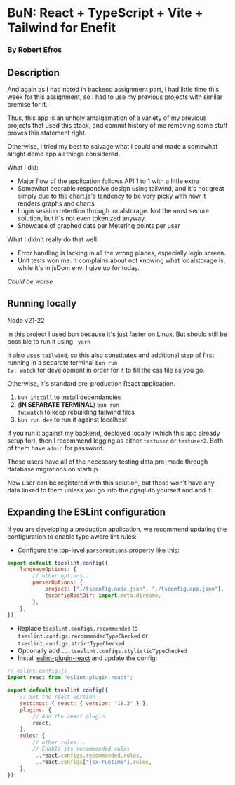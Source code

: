 # BuN: React + TypeScript + Vite + Tailwind for Enefit

### By Robert Efros

## Description

And again as I had noted in backend assignment part, I had little time this week for this assignment, so I had to use my
previous projects with similar premise for it.

Thus, this app is an unholy amalgamation of a variety of my previous projects that used this stack, and commit history
of me removing some stuff proves this statement right.

Otherwise, I tried my best to salvage what I could and made a somewhat alright demo app all things considered.

What I did:

- Major flow of the application follows API 1 to 1 with a little extra
- Somewhat bearable responsive design using tailwind, and it's not great simply due to the chart.js's tendency to be
  very picky with how it renders graphs and charts
- Login session retention through localstorage. Not the most secure solution, but it's not even tokenized anyway.
- Showcase of graphed date per Metering points per user

What I didn't really do that well:

- Error handling is lacking in all the wrong places, especially login screen.
- Unit tests won me. It complains about not knowing what localstorage is, while it's in jsDom env. I give up for today.

*Could be worse*

## Running locally

Node v21-22

In this project I used bun because it's just faster on Linux. But should still be possible to run it using <code>
yarn</code>

It also uses <code>tailwind</code>, so this also constitutes and additional step of first running in a separate
terminal <code>bun run tw:
watch</code> for development in order for it to fill the css file as you go.

Otherwise, it's standard pre-production React application.

1. <code>bun install</code> to install dependancies
2. (**IN SEPARATE TERMINAL**) <code>bun run tw:watch</code> to keep rebuilding tailwind files
3. <code>bun run dev</code> to run it against localhost

If you run it against my backend, deployed locally (which this app already setup for), then I recommend logging as
either <code>testuser</code> or <code>testuser2</code>. Both of them have <code>admin</code> for password.

Those users have all of the necessary testing data pre-made through database migrations on startup.

New user can be registered with this solution, but those won't have any data linked to them unless you go into the pgsql
db yourself and add it.

## Expanding the ESLint configuration

If you are developing a production application, we recommend updating the configuration to enable type aware lint rules:

- Configure the top-level `parserOptions` property like this:

```js
export default tseslint.config({
    languageOptions: {
        // other options...
        parserOptions: {
            project: ["./tsconfig.node.json", "./tsconfig.app.json"],
            tsconfigRootDir: import.meta.dirname,
        },
    },
});
```

- Replace `tseslint.configs.recommended` to `tseslint.configs.recommendedTypeChecked` or
  `tseslint.configs.strictTypeChecked`
- Optionally add `...tseslint.configs.stylisticTypeChecked`
- Install [eslint-plugin-react](https://github.com/jsx-eslint/eslint-plugin-react) and update the config:

```js
// eslint.config.js
import react from "eslint-plugin-react";

export default tseslint.config({
    // Set the react version
    settings: { react: { version: "18.3" } },
    plugins: {
        // Add the react plugin
        react,
    },
    rules: {
        // other rules...
        // Enable its recommended rules
        ...react.configs.recommended.rules,
        ...react.configs["jsx-runtime"].rules,
    },
});
```
